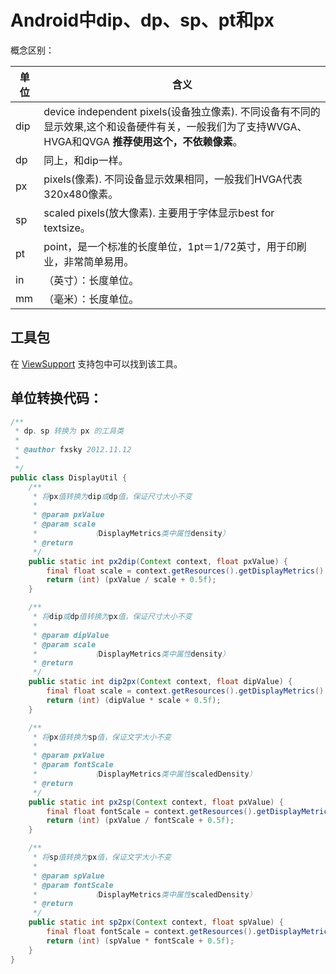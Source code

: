 # Android中dip、dp、sp、pt和px

概念区别：

单位 | 含义
--- | ---
dip | device independent pixels(设备独立像素). 不同设备有不同的显示效果,这个和设备硬件有关，一般我们为了支持WVGA、HVGA和QVGA **推荐使用这个，不依赖像素**。
dp | 同上，和dip一样。
px | pixels(像素). 不同设备显示效果相同，一般我们HVGA代表320x480像素。
sp | scaled pixels(放大像素). 主要用于字体显示best for textsize。
pt | point，是一个标准的长度单位，1pt＝1/72英寸，用于印刷业，非常简单易用。
in | （英寸）：长度单位。 
mm | （毫米）：长度单位。

## 工具包

在 [ViewSupport](https://github.com/GcsSloop/ViewSupport) 支持包中可以找到该工具。

## 单位转换代码：
``` java
/**
 * dp、sp 转换为 px 的工具类
 * 
 * @author fxsky 2012.11.12
 *
 */
public class DisplayUtil {
	/**
	 * 将px值转换为dip或dp值，保证尺寸大小不变
	 * 
	 * @param pxValue
	 * @param scale
	 *            （DisplayMetrics类中属性density）
	 * @return
	 */
	public static int px2dip(Context context, float pxValue) {
		final float scale = context.getResources().getDisplayMetrics().density;
		return (int) (pxValue / scale + 0.5f);
	}

	/**
	 * 将dip或dp值转换为px值，保证尺寸大小不变
	 * 
	 * @param dipValue
	 * @param scale
	 *            （DisplayMetrics类中属性density）
	 * @return
	 */
	public static int dip2px(Context context, float dipValue) {
		final float scale = context.getResources().getDisplayMetrics().density;
		return (int) (dipValue * scale + 0.5f);
	}

	/**
	 * 将px值转换为sp值，保证文字大小不变
	 * 
	 * @param pxValue
	 * @param fontScale
	 *            （DisplayMetrics类中属性scaledDensity）
	 * @return
	 */
	public static int px2sp(Context context, float pxValue) {
		final float fontScale = context.getResources().getDisplayMetrics().scaledDensity;
		return (int) (pxValue / fontScale + 0.5f);
	}

	/**
	 * 将sp值转换为px值，保证文字大小不变
	 * 
	 * @param spValue
	 * @param fontScale
	 *            （DisplayMetrics类中属性scaledDensity）
	 * @return
	 */
	public static int sp2px(Context context, float spValue) {
		final float fontScale = context.getResources().getDisplayMetrics().scaledDensity;
		return (int) (spValue * fontScale + 0.5f);
	}
}
```


